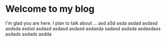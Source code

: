 # Welcome to my blog

I'm glad you are here. I plan to talk about ...
asd aSd asda asdad asdasd asdsda asdsd asdasd asdasd asdasd asdasda
sadasd asdsda asdasdass asdads asdads asdda
